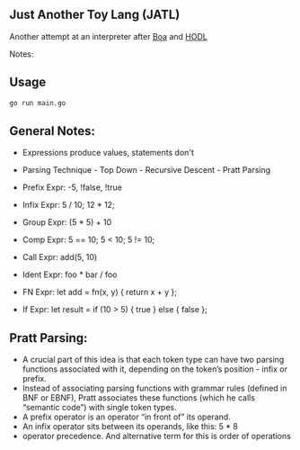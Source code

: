 ## Just Another Toy Lang (JATL)

Another attempt at an interpreter after [Boa](https://github.com/MoMus2000/Boa) and [HODL](https://github.com/MoMus2000/HODLang)

Notes:

## Usage

```bash
go run main.go
```

## General Notes: 
 - Expressions produce values, statements don't
 - Parsing Technique - Top Down - Recursive Descent - Pratt Parsing

 - Prefix Expr: -5, !false, !true
 - Infix  Expr: 5 / 10; 12 * 12;
 - Group  Expr: (5 * 5) + 10
 - Comp   Expr: 5 == 10; 5 < 10; 5 != 10;
 - Call   Expr: add(5, 10)
 - Ident  Expr: foo * bar / foo
 - FN     Expr: let add = fn(x, y) { return x + y };
 - If     Expr: let result = if (10 > 5) { true } else { false };


## Pratt Parsing:
 - A crucial part of this idea is that each token type can have two parsing functions associated with it, depending on the token’s position - infix or prefix.
 - Instead of associating parsing functions with grammar rules (defined in BNF or EBNF), Pratt associates these functions (which he calls “semantic code”) with single token types.
 - A prefix operator is an operator “in front of” its operand.
 - An infix operator sits between its operands, like this: 5 * 8
 - operator precedence. And alternative term for this is order of operations

